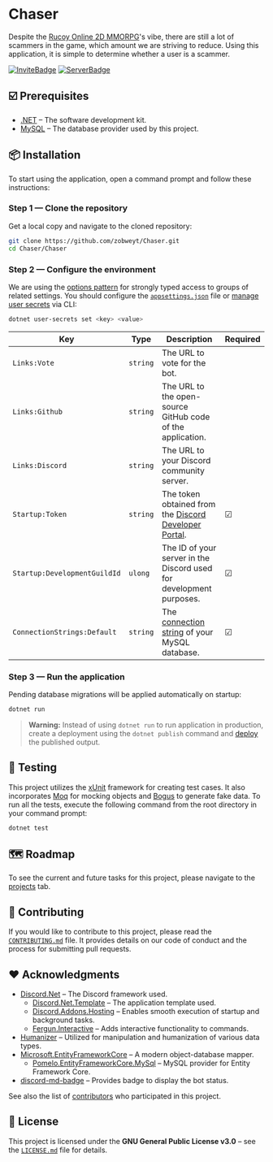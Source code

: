 # Chaser

Despite the [Rucoy Online 2D MMORPG](https://www.rucoyonline.com)'s vibe, there are still a lot of scammers in the game, which amount we are striving to reduce. Using this application, it is simple to determine whether a user is a scammer.

[![InviteBadge](https://dcbadge.vercel.app/api/shield/1119338808182329417?bot=true&style=flat&theme=clean-inverted)](https://discord.com/api/oauth2/authorize?client_id=1119338808182329417&permissions=314372&scope=applications.commands%20bot)
[![ServerBadge](https://dcbadge.vercel.app/api/server/h9yqKKkSPp?style=flat&theme=clean-inverted)](https://discord.gg/h9yqKKkSPp)

## ☑️ Prerequisites

* [.NET](https://dotnet.microsoft.com/en-us/download) – The software development kit.
* [MySQL](https://dev.mysql.com/downloads/installer/) – The database provider used by this project.

## 📦 Installation

To start using the application, open a command prompt and follow these instructions:

### Step 1 — Clone the repository

Get a local copy and navigate to the cloned repository:

```sh
git clone https://github.com/zobweyt/Chaser.git
cd Chaser/Chaser
```

### Step 2 — Configure the environment

We are using the [options pattern](https://learn.microsoft.com/en-us/aspnet/core/fundamentals/configuration/options) for strongly typed access to groups of related settings. You should configure the [`appsettings.json`](https://github.com/zobweyt/Chaser/blob/master/Chaser/appsettings.json) file or [manage user secrets](https://learn.microsoft.com/en-us/aspnet/core/security/app-secrets) via CLI:

```sh
dotnet user-secrets set <key> <value>
```

| Key                          | Type     | Description                                                                                          | Required |
| ---------------------------- | -------- | ---------------------------------------------------------------------------------------------------- | -------- |
| `Links:Vote`                 | `string` | The URL to vote for the bot.                                                                         |          |
| `Links:Github`               | `string` | The URL to the open-source GitHub code of the application.                                           |          |
| `Links:Discord`              | `string` | The URL to your Discord community server.                                                            |          |
| `Startup:Token`              | `string` | The token obtained from the [Discord Developer Portal](https://discord.com/developers/applications). | &#9745;  |
| `Startup:DevelopmentGuildId` | `ulong`  | The ID of your server in the Discord used for development purposes.                                  | &#9745;  |
| `ConnectionStrings:Default`  | `string` | The [connection string](https://www.connectionstrings.com/mysql) of your MySQL database.             | &#9745;  |

### Step 3 — Run the application

Pending database migrations will be applied automatically on startup:

```sh
dotnet run
```

> **Warning:**
Instead of using `dotnet run` to run application in production, create a deployment using the `dotnet publish` command and [deploy](https://discordnet.dev/guides/deployment/deployment.html) the published output.

## 🧪 Testing

This project utilizes the [xUnit](https://github.com/xunit/xunit) framework for creating test cases. It also incorporates [Moq](https://github.com/moq/moq) for mocking objects and [Bogus](https://github.com/bchavez/Bogus) to generate fake data. To run all the tests, execute the following command from the root directory in your command prompt:

```sh
dotnet test
```

## 🗺️ Roadmap

To see the current and future tasks for this project, please navigate to the [projects](https://github.com/zobweyt/Chaser/projects) tab.

## 🚀 Contributing

If you would like to contribute to this project, please read the [`CONTRIBUTING.md`](CONTRIBUTING.md) file. It provides details on our code of conduct and the process for submitting pull requests.

## ❤️ Acknowledgments

* [Discord.Net](https://github.com/discord-net/Discord.Net) – The Discord framework used.
  * [Discord.Net.Template](https://github.com/zobweyt/Discord.Net.Template) – The application template used.
  * [Discord.Addons.Hosting](https://github.com/Hawxy/Discord.Addons.Hosting) – Enables smooth execution of startup and background tasks.
  * [Fergun.Interactive](https://github.com/d4n3436/Fergun.Interactive) – Adds interactive functionality to commands.
* [Humanizer](https://github.com/Humanizr/Humanizer) – Utilized for manipulation and humanization of various data types.
* [Microsoft.EntityFrameworkCore](https://github.com/dotnet/efcore) – A modern object-database mapper.
  * [Pomelo.EntityFrameworkCore.MySql](https://github.com/PomeloFoundation/Pomelo.EntityFrameworkCore.MySql) – MySQL provider for Entity Framework Core.
* [discord-md-badge](https://github.com/gitlimes/discord-md-badge) –  Provides badge to display the bot status.

See also the list of [contributors](https://github.com/zobweyt/Chaser/contributors) who participated in this project.

## 📜 License

This project is licensed under the **GNU General Public License v3.0** – see the [`LICENSE.md`](LICENSE.md) file for details.
